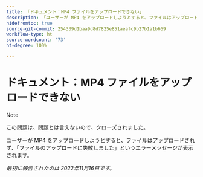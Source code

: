 ```yaml
---
title: 「ドキュメント：MP4 ファイルをアップロードできない」
description: 「ユーザーが MP4 をアップロードしようとすると、ファイルはアップロードされず、「ファイルのアップロードに失敗しました」というエラーメッセージが表示されます。」
hidefromtoc: true
source-git-commit: 254339d1baa9d8d7825e851aeafc9b27b1a1b669
workflow-type: ht
source-wordcount: '73'
ht-degree: 100%

---
```



# ドキュメント：MP4 ファイルをアップロードできない

>[!NOTE]
>
>この問題は、問題とは言えないので、クローズされました。

ユーザーが MP4 をアップロードしようとすると、ファイルはアップロードされず、「ファイルのアップロードに失敗しました」というエラーメッセージが表示されます。

_最初に報告されたのは 2022年11月16日です。_

